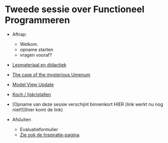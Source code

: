 # Tweede sessie over Functioneel Programmeren


+ Aftrap:
  + Welkom.
  + opname starten
  + vragen vooraf?

+ [Lesmateriaal en didactiek](../docentinfo/didactiek)

+ [The case of the mysterious Umenum](umenum)

+ [Model View Update](nascholing-programming-paradigms-2.pdf)

+ [Koch / Ijskristallen](ijskristal)

+ [Opname van deze sessie verschijnt binnenkort HIER (link werkt nu nog niet!)](hier komt de link)


+ Afsluiten
  + Evaluatieformulier
  + [Zie ook de Inspiratie-pagina](../allsorts).
